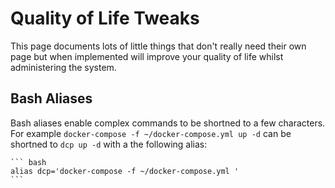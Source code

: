 # Quality of Life Tweaks

This page documents lots of little things that don't really need their own page but when implemented will improve your quality of life whilst administering the system.

## Bash Aliases

Bash aliases enable complex commands to be shortned to a few characters. For example `docker-compose -f ~/docker-compose.yml up -d` can be shortned to `dcp up -d` with a the following alias:

    ``` bash
    alias dcp='docker-compose -f ~/docker-compose.yml '
    ```
